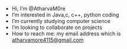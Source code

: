 -  Hi, I’m @AtharvaM0re
-  I’m interested in Java,c, c++, python coding
-  I’m currently studying computer science
-  I’m looking to collaborate on projects
-  How to reach me:  my email address which is atharvamore4115@gmail.com
 
<!---
AtharvaM0re/AtharvaM0re is a ✨ special ✨ repository because its `README.md` (this file) appears on your GitHub profile.
You can click the Preview link to take a look at your changes.
--->
